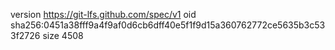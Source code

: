 version https://git-lfs.github.com/spec/v1
oid sha256:0451a38fff9a4f9af0d6cb6dff40e5f1f9d15a360762772ce5635b3c533f2726
size 4508
